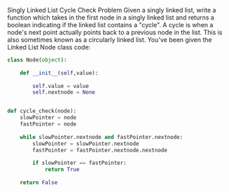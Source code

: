 Singly Linked List Cycle Check
Problem
Given a singly linked list, write a function which takes in the first node in a singly linked list and returns a boolean indicating if the linked list contains a "cycle".
A cycle is when a node's next point actually points back to a previous node in the list. This is also sometimes known as a circularly linked list.
You've been given the Linked List Node class code:

```python
class Node(object):
    
    def __init__(self,value):
        
        self.value = value
        self.nextnode = None


def cycle_check(node):
    slowPointer = node
    fastPointer = node
    
    while slowPointer.nextnode and fastPointer.nextnode:
        slowPointer = slowPointer.nextnode 
        fastPointer = fastPointer.nextnode.nextnode
        
        if slowPointer == fastPointer:
            return True
        
    return False

```